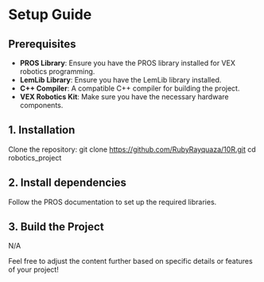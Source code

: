 # Setup Guide

## Prerequisites
- **PROS Library**: Ensure you have the PROS library installed for VEX robotics programming.
- **LemLib Library**: Ensure you have the LemLib library installed.
- **C++ Compiler**: A compatible C++ compiler for building the project.
- **VEX Robotics Kit**: Make sure you have the necessary hardware components.

## 1. Installation
   Clone the repository:
   git clone https://github.com/RubyRayquaza/10R.git
   cd robotics_project

## 2. Install dependencies
   Follow the PROS documentation to set up the required libraries.

## 3. Build the Project
   N/A

Feel free to adjust the content further based on specific details or features of your project!
